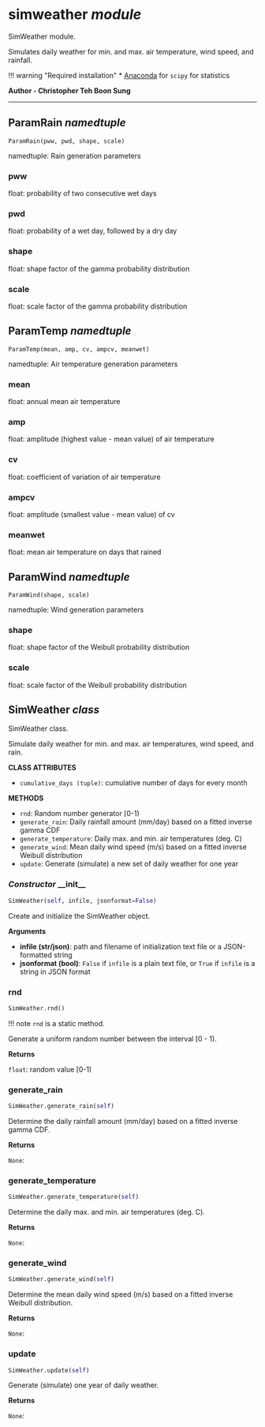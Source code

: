<h1 id="simweather">simweather <em>module</em></h1>


SimWeather module.

Simulates daily weather for min. and max. air temperature, wind speed, and rainfall.

!!! warning "Required installation"
    * [Anaconda](https://www.continuum.io/downloads) for `scipy` for statistics

__Author - Christopher Teh Boon Sung__

------------------------------------


<h2 id="simweather.ParamRain">ParamRain <em>namedtuple</em></h2>

`ParamRain(pww, pwd, shape, scale)`
namedtuple: Rain generation parameters
<h3 id="simweather.ParamRain.pww">pww</h3>

float: probability of two consecutive wet days
<h3 id="simweather.ParamRain.pwd">pwd</h3>

float: probability of a wet day, followed by a dry day
<h3 id="simweather.ParamRain.shape">shape</h3>

float: shape factor of the gamma probability distribution
<h3 id="simweather.ParamRain.scale">scale</h3>

float: scale factor of the gamma probability distribution
<h2 id="simweather.ParamTemp">ParamTemp <em>namedtuple</em></h2>

`ParamTemp(mean, amp, cv, ampcv, meanwet)`
namedtuple: Air temperature generation parameters
<h3 id="simweather.ParamTemp.mean">mean</h3>

float: annual mean air temperature
<h3 id="simweather.ParamTemp.amp">amp</h3>

float: amplitude (highest value - mean value) of air temperature
<h3 id="simweather.ParamTemp.cv">cv</h3>

float: coefficient of variation of air temperature
<h3 id="simweather.ParamTemp.ampcv">ampcv</h3>

float: amplitude (smallest value - mean value) of cv
<h3 id="simweather.ParamTemp.meanwet">meanwet</h3>

float: mean air temperature on days that rained
<h2 id="simweather.ParamWind">ParamWind <em>namedtuple</em></h2>

`ParamWind(shape, scale)`
namedtuple: Wind generation parameters
<h3 id="simweather.ParamWind.shape">shape</h3>

float: shape factor of the Weibull probability distribution
<h3 id="simweather.ParamWind.scale">scale</h3>

float: scale factor of the Weibull probability distribution
<h2 id="simweather.SimWeather">SimWeather <em>class</em></h2>


SimWeather class.

Simulate daily weather for min. and max. air temperatures, wind speed, and rain.

__CLASS ATTRIBUTES__

- `cumulative_days (tuple)`: cumulative number of days for every month

__METHODS__

- `rnd`: Random number generator [0-1)
- `generate_rain`: Daily rainfall amount (mm/day) based on a fitted inverse gamma CDF
- `generate_temperature`: Daily max. and min. air temperatures (deg. C)
- `generate_wind`: Mean daily wind speed (m/s) based on a fitted inverse Weibull distribution
- `update`: Generate (simulate) a new set of daily weather for one year


<h3 id="simweather.SimWeather.__init__"><em>Constructor</em> __init__</h3>

```python
SimWeather(self, infile, jsonformat=False)
```

Create and initialize the SimWeather object.

__Arguments__

- __infile (str/json)__: path and filename of initialization text file
                       or a JSON-formatted string
- __jsonformat (bool)__: `False` if `infile` is a plain text file, or
                       `True` if `infile` is a string in JSON format


<h3 id="simweather.SimWeather.rnd">rnd</h3>

```python
SimWeather.rnd()
```

!!! note
    `rnd` is a static method.

Generate a uniform random number between the interval [0 - 1).

__Returns__

`float`: random value [0-1)


<h3 id="simweather.SimWeather.generate_rain">generate_rain</h3>

```python
SimWeather.generate_rain(self)
```

Determine the daily rainfall amount (mm/day) based on a fitted inverse gamma CDF.

__Returns__

`None`:


<h3 id="simweather.SimWeather.generate_temperature">generate_temperature</h3>

```python
SimWeather.generate_temperature(self)
```

Determine the daily max. and min. air temperatures (deg. C).

__Returns__

`None`:


<h3 id="simweather.SimWeather.generate_wind">generate_wind</h3>

```python
SimWeather.generate_wind(self)
```

Determine the mean daily wind speed (m/s) based on a fitted inverse Weibull distribution.

__Returns__

`None`:


<h3 id="simweather.SimWeather.update">update</h3>

```python
SimWeather.update(self)
```

Generate (simulate) one year of daily weather.

__Returns__

`None`:


